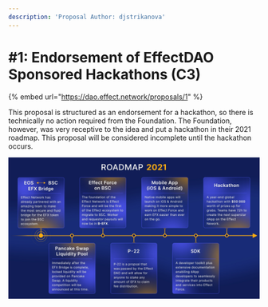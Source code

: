 ```yaml
---
description: 'Proposal Author: djstrikanova'
---
```


# #1: Endorsement of EffectDAO Sponsored Hackathons (C3)

{% embed url="https://dao.effect.network/proposals/1" %}

This proposal is structured as an endorsement for a hackathon, so there is technically no action required from the Foundation. The Foundation, however, was very receptive to the idea and put a hackathon in their 2021 roadmap. This proposal will be considered incomplete until the hackathon occurs.&#x20;

![](../../.gitbook/assets/roadmap.jpg)
